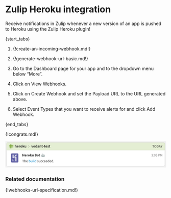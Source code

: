 # Zulip Heroku integration

Receive notifications in Zulip whenever a new version of an app
is pushed to Heroku using the Zulip Heroku plugin!

{start_tabs}

1. {!create-an-incoming-webhook.md!}

1. {!generate-webhook-url-basic.md!}

1. Go to the Dashboard page for your app and to the dropdown menu below “More”.

1. Click on View Webhooks.

1. Click on Create Webhook and set the Payload URL to the URL generated above.

1. Select Event Types that you want to receive alerts for and click Add Webhook.

{end_tabs}

{!congrats.md!}

![](/static/images/integrations/heroku/001.png)

### Related documentation

{!webhooks-url-specification.md!}
